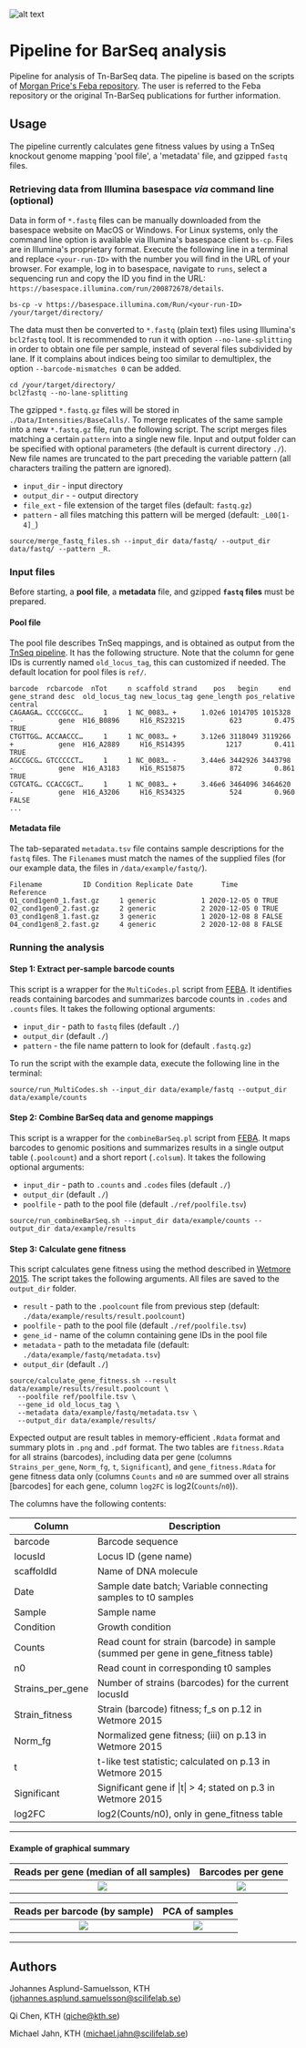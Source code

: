![alt text](rebar.png "Refactored BarSeq analysis")

# Pipeline for BarSeq analysis

Pipeline for analysis of Tn-BarSeq data. The pipeline is based on the scripts of [Morgan Price's Feba repository](https://bitbucket.org/berkeleylab/feba/src/master/). The user is referred to the Feba repository or the original Tn-BarSeq publications for further information.

## Usage

The pipeline currently calculates gene fitness values by using a TnSeq knockout genome mapping 'pool file', a 'metadata' file, and gzipped `fastq` files.


### Retrieving data from Illumina basespace *via* command line (optional)

Data in form of `*.fastq` files can be manually downloaded from the basespace website on MacOS or Windows.
For Linux systems, only the command line option is available via Illumina's basespace client `bs-cp`. Files are in Illumina's proprietary format. Execute the following line in a terminal and replace `<your-run-ID>` with the number you will find in the URL of your browser. For example, log in to basespace, navigate to `runs`, select a sequencing run and copy the ID you find in the URL: `https://basespace.illumina.com/run/200872678/details`.

```
bs-cp -v https://basespace.illumina.com/Run/<your-run-ID> /your/target/directory/
```

The data must then be converted to `*.fastq` (plain text) files using Illumina's `bcl2fastq` tool. It is recommended to run it with option `--no-lane-splitting` in order to obtain one file per sample, instead of several files subdivided by lane. If it complains about indices being too similar to demultiplex, the option `--barcode-mismatches 0` can be added.

```
cd /your/target/directory/
bcl2fastq --no-lane-splitting
```

The gzipped `*.fastq.gz` files will be stored in `./Data/Intensities/BaseCalls/`. To merge replicates of the same sample into a new `*.fastq.gz` file, run the following script. The script merges files matching a certain `pattern` into a single new file. Input and output folder can be specified with optional parameters (the default is current directory `./`). New file names are truncated to the part preceding the variable pattern (all characters trailing the pattern are ignored).

- `input_dir` - input directory
- `output_dir` - - output directory
- `file_ext` - file extension of the target files (default: `fastq.gz`)
- `pattern` - all files matching this pattern will be merged (default: `_L00[1-4]_`)

```
source/merge_fastq_files.sh --input_dir data/fastq/ --output_dir data/fastq/ --pattern _R.
```

### Input files

Before starting, a **pool file**, a **metadata** file, and gzipped **`fastq` files** must be prepared.

#### Pool file

The pool file describes TnSeq mappings, and is obtained as output from the [TnSeq pipeline](https://github.com/m-jahn/TnSeq-pipe). It has the following structure. Note that the column for gene IDs is currently named `old_locus_tag`, this can customized if needed. The default location for pool files is `ref/`.

```
barcode  rcbarcode  nTot     n scaffold strand    pos   begin     end gene_strand desc  old_locus_tag new_locus_tag gene_length pos_relative central
CAGAAGA… CCCCGCCC…     1     1 NC_0083… +      1.02e6 1014705 1015328 -           gene  H16_B0896     H16_RS23215           623        0.475 TRUE   
CTGTTGG… ACCAACCC…     1     1 NC_0083… +      3.12e6 3118049 3119266 +           gene  H16_A2889     H16_RS14395          1217        0.411 TRUE   
AGCCGCG… GTCCCCCT…     1     1 NC_0083… -      3.44e6 3442926 3443798 -           gene  H16_A3183     H16_RS15875           872        0.861 TRUE   
CGTCATG… CCACCGCT…     1     1 NC_0083… +      3.46e6 3464096 3464620 -           gene  H16_A3206     H16_RS34325           524        0.960 FALSE  
...
```

#### Metadata file

The tab-separated `metadata.tsv` file contains sample descriptions for the `fastq` files. The `Filename`s must match the names of the supplied files (for our example data, the files in `/data/example/fastq/`).

```
Filename          ID Condition Replicate Date       Time          Reference
01_cond1gen0_1.fast.gz     1 generic           1 2020-12-05 0 TRUE     
02_cond1gen0_2.fast.gz     2 generic           2 2020-12-05 0 TRUE     
03_cond1gen8_1.fast.gz     3 generic           1 2020-12-08 8 FALSE    
04_cond1gen8_2.fast.gz     4 generic           2 2020-12-08 8 FALSE  
```

### Running the analysis

#### Step 1: Extract per-sample barcode counts

This script is a wrapper for the `MultiCodes.pl` script from [FEBA](https://bitbucket.org/berkeleylab/feba/src/master/). It identifies reads containing barcodes and summarizes barcode counts in `.codes` and `.counts` files. It takes the following optional arguments:

- `input_dir` - path to `fastq` files (default `./`)
- `output_dir` (default `./`)
- `pattern` - the file name pattern to look for (default `.fastq.gz`)

To run the script with the example data, execute the following line in the terminal:

```
source/run_MultiCodes.sh --input_dir data/example/fastq --output_dir data/example/counts
```

#### Step 2: Combine BarSeq data and genome mappings

This script is a wrapper for the `combineBarSeq.pl` script from  [FEBA](https://bitbucket.org/berkeleylab/feba/src/master/). It maps barcodes to genomic positions and summarizes results in a single output table (`.poolcount`) and a short report (`.colsum`). It takes the following optional arguments:

- `input_dir` - path to `.counts` and `.codes` files (default `./`)
- `output_dir` (default `./`)
- `poolfile` - path to the pool file (default `./ref/poolfile.tsv`)

```
source/run_combineBarSeq.sh --input_dir data/example/counts --output_dir data/example/results
```

#### Step 3: Calculate gene fitness

This script calculates gene fitness using the method described in [Wetmore 2015](https://mbio.asm.org/content/6/3/e00306-15.full). The script takes the following arguments. All files are saved to the `output_dir` folder.

- `result` - path to the `.poolcount` file from previous step (default: `./data/example/results/result.poolcount`)
- `poolfile` - path to the pool file (default `./ref/poolfile.tsv`)
- `gene_id` - name of the column containing gene IDs in the pool file
- `metadata` - path to the metadata file (default: `./data/example/fastq/metadata.tsv`)
- `output_dir` (default `./`)

```
source/calculate_gene_fitness.sh --result data/example/results/result.poolcount \
  --poolfile ref/poolfile.tsv \
  --gene_id old_locus_tag \
  --metadata data/example/fastq/metadata.tsv \
  --output_dir data/example/results/
```

Expected output are result tables in memory-efficient `.Rdata` format and summary plots in `.png` and `.pdf` format. The two tables are `fitness.Rdata` for all strains (barcodes), including data per gene (columns `Strains_per_gene`, `Norm_fg`, `t`, `Significant`), and `gene_fitness.Rdata` for gene fitness data only (columns `Counts` and `n0` are summed over all strains [barcodes] for each gene, column `log2FC` is log2(`Counts`/`n0`)).

The columns have the following contents:

| Column | Description |
| ------ | ----------- |
| barcode | Barcode sequence |
| locusId | Locus ID (gene name) |
| scaffoldId | Name of DNA molecule |
| Date | Sample date batch; Variable connecting samples to t0 samples |
| Sample | Sample name |
| Condition | Growth condition |
| Counts | Read count for strain (barcode) in sample (summed per gene in gene_fitness table) |
| n0 | Read count in corresponding t0 samples |
| Strains_per_gene | Number of strains (barcodes) for the current locusId |
| Strain_fitness | Strain (barcode) fitness; f_s on p.12 in Wetmore 2015 |
| Norm_fg | Normalized gene fitness; (iii) on p.13 in Wetmore 2015 |
| t | t-like test statistic; calculated on p.13 in Wetmore 2015 |
| Significant | Significant gene if \|t\| > 4; stated on p.3 in Wetmore 2015 |
| log2FC | log2(Counts/n0), only in gene_fitness table |

----------

#### Example of graphical summary

Reads per gene (median of all samples)    |  Barcodes per gene
:-------------------------:|:-------------------------:
![](data/example/results/plot_reads_gene.png)  |  ![](data/example/results/plot_barcodes_gene.png)

Reads per barcode (by sample)    |  PCA of samples
:-------------------------:|:-------------------------:
![](data/example/results/plot_read_count.png)  |  ![](data/example/results/plot_pca.png)

----------

## Authors

Johannes Asplund-Samuelsson, KTH (johannes.asplund.samuelsson@scilifelab.se)

Qi Chen, KTH (qiche@kth.se)

Michael Jahn, KTH (michael.jahn@scilifelab.se)
